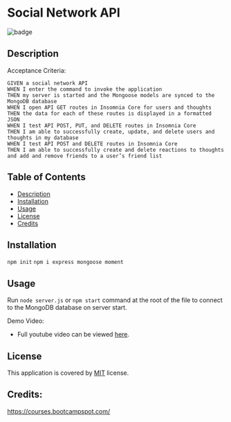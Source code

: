 # Social Network API

![badge](https://img.shields.io/badge/license-MIT-brightgreen)

  ## Description
  Acceptance Criteria:
  
 ```
GIVEN a social network API
WHEN I enter the command to invoke the application
THEN my server is started and the Mongoose models are synced to the MongoDB database
WHEN I open API GET routes in Insomnia Core for users and thoughts
THEN the data for each of these routes is displayed in a formatted JSON
WHEN I test API POST, PUT, and DELETE routes in Insomnia Core
THEN I am able to successfully create, update, and delete users and thoughts in my database
WHEN I test API POST and DELETE routes in Insomnia Core
THEN I am able to successfully create and delete reactions to thoughts and add and remove friends to a user’s friend list
 ```

  ## Table of Contents
  - [Description](#description)
  - [Installation](#installation)
  - [Usage](#usage)
  - [License](#license)
  - [Credits](#credits)
  ## Installation
  `npm init`
  `npm i express mongoose moment`

  ## Usage
  Run `node server.js` or `npm start` command at the root of the file to connect to the MongoDB database on server start.

  Demo Video:

  - Full youtube video can be viewed [here](https://www.youtube.com/watch?v=0EU4mVjqLoI).
  
  ## License
  This application is covered by [MIT](https://opensource.org/licenses/MIT) license. 
  
  ## Credits: 
  https://courses.bootcampspot.com/
